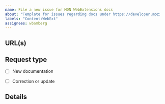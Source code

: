 ```yaml
---
name: File a new issue for MDN WebExtensions docs
about: "Template for issues regarding docs under https://developer.mozilla.org/en-US/docs/Mozilla/Add-ons/WebExtensions"
labels: "Content:WebExt"
assignees: wbamberg
---
```


## URL(s)
<!-- Please include the URL of the page(s) you are seeing the problem on, if it concerns one or more specific pages -->


## Request type
<!-- Select the appropriate option -->
- [ ] New documentation
- [ ] Correction or update


## Details
<!-- Tell us about the issue you saw. A clear description, links, and screenshots help us fix it faster. -->


